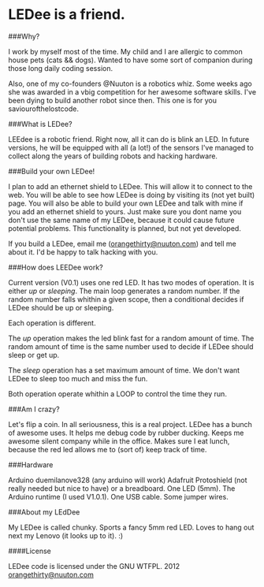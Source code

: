 LEDee is a friend.
====================

###Why?

I work by myself most of the time. My child and I are allergic to common
house pets (cats && dogs). Wanted to have some sort of companion during those
long daily coding session.

Also, one of my co-founders @Nuuton is a robotics whiz. Some weeks ago she
was awarded in a vbig competition for her awesome software skills. I've been 
dying to build another robot since then. 
This one is for you saviourofthelostcode.

###What is LEDee?

LEEdee is a robotic friend. Right now, all it can do is blink an LED.
In future versions, he will be equipped with all (a lot!) of the sensors
I've managed to collect along the years of building robots and hacking hardware.


###Build your own LEDee!

I plan to add an ethernet shield to LEDee. This will allow it to 
connect to the web. You will be able to see how LEDee is doing
by visiting its (not yet built) page. You will also be
able to build your own LEDee and talk with mine 
if you add an ethernet shield to yours. 
Just make sure you dont name you don't use the same name of my LEDee, because
it could cause future potential problems. 
This functionality is planned, but not yet developed. 

If you build a LEDee, email me (orangethirty@nuuton.com) and tell me about it.
I'd be happy to talk hacking with you.


###How does LEEDee work?

Current version (V0.1) uses one red LED.
It has two modes of operation. It is either *up* or *sleeping*.
The main loop generates a random number.
If the random number falls whithin a given scope, 
then a conditional decides if LEDee should be up or sleeping.

Each operation is different.

The *up* operation makes the led blink fast for a random amount of time.
The random amount of time is the same number used to decide if LEDee should
sleep or get up.

The *sleep* operation has a set maximum amount of time. We don't want LEDee to
sleep too much and miss the fun.

Both operation operate whithin a LOOP to control the time they run.


###Am I crazy?

Let's flip a coin. In all seriousness, this is a real project. LEDee has a 
bunch of awesome uses. It helps me debug code by rubber ducking.
Keeps me awesome silent company while in the office.
Makes sure I eat lunch, 
because the red led allows me to (sort of) keep track of time.

###Hardware

Arduino duemilanove328 (any arduino will work)
Adafruit Protoshield (not really needed but nice to have) or a breadboard.
One LED (5mm).
The Arduino runtime (I used V1.0.1).
One USB cable.
Some jumper wires.


###About my LEdDee

My LEDee is called chunky.
Sports a fancy 5mm red LED.
Loves to hang out next my Lenovo (it looks up to it).
:)


####License

LEDee code is licensed under the GNU WTFPL.
2012 orangethirty@nuuton.com

